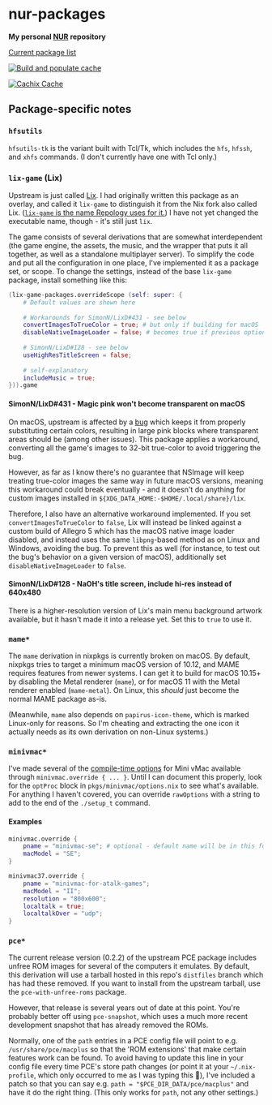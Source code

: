 # nur-packages

**My personal [NUR](https://github.com/nix-community/NUR) repository**

[Current package list](https://nur.nix-community.org/repos/rhys-t/)

<!-- Remove this if you don't use github actions -->
[![Build and populate cache](https://github.com/Rhys-T/nur-packages/workflows/Build%20and%20populate%20cache/badge.svg)](https://github.com/Rhys-T/nur-packages/actions/workflows/build.yml)

<!--
Uncomment this if you use travis:

[![Build Status](https://travis-ci.com/<YOUR_TRAVIS_USERNAME>/nur-packages.svg?branch=master)](https://travis-ci.com/<YOUR_TRAVIS_USERNAME>/nur-packages)
-->
[![Cachix Cache](https://img.shields.io/badge/cachix-rhys--t-blue.svg)](https://rhys-t.cachix.org)

## Package-specific notes

### `hfsutils`

`hfsutils-tk` is the variant built with Tcl/Tk, which includes the `hfs`, `hfssh`, and `xhfs` commands. (I don't currently have one with Tcl only.)

### `lix-game` (Lix)

Upstream is just called [Lix](https://www.lixgame.com/). I had originally written this package as an overlay, and called it `lix-game` to distinguish it from the Nix fork also called Lix. ([`lix-game` is the name Repology uses for it.](https://repology.org/project/lix-game/versions)) I have not yet changed the executable name, though - it's still just `lix`.

The game consists of several derivations that are somewhat interdependent (the game engine, the assets, the music, and the wrapper that puts it all together, as well as a standalone multiplayer server). To simplify the code and put all the configuration in one place, I've implemented it as a package set, or scope. To change the settings, instead of the base `lix-game` package, install something like this:
```nix
(lix-game-packages.overrideScope (self: super: {
    # Default values are shown here
    
    # Workarounds for SimonN/LixD#431 - see below
    convertImagesToTrueColor = true; # but only if building for macOS
    disableNativeImageLoader = false; # becomes true if previous option is disabled on macOS
    
    # SimonN/LixD#128 - see below
    useHighResTitleScreen = false;
    
    # self-explanatory
    includeMusic = true;
})).game
```

#### SimonN/LixD#431 - Magic pink won't become transparent on macOS

On macOS, upstream is affected by a [bug](https://github.com/SimonN/LixD/issues/431) which keeps it from properly substituting certain colors, resulting in large pink blocks where transparent areas should be (among other issues). This package applies a workaround, converting all the game's images to 32-bit true-color to avoid triggering the bug.

However, as far as I know there's no guarantee that NSImage will keep treating true-color images the same way in future macOS versions, meaning this workaround could break eventually - and it doesn't do anything for custom images installed in `${XDG_DATA_HOME:-$HOME/.local/share}/lix`.

Therefore, I also have an alternative workaround implemented. If you set `convertImagesToTrueColor` to `false`, Lix will instead be linked against a custom build of Allegro 5 which has the macOS native image loader disabled, and instead uses the same `libpng`-based method as on Linux and Windows, avoiding the bug. To prevent this as well (for instance, to test out the bug's behavior on a given version of macOS), additionally set `disableNativeImageLoader` to `false`.

#### SimonN/LixD#128 - NaOH's title screen, include hi-res instead of 640x480

There is a higher-resolution version of Lix's main menu background artwork available, but it hasn't made it into a release yet. Set this to `true` to use it.

### `mame*`

The `mame` derivation in nixpkgs is currently broken on macOS. By default, nixpkgs tries to target a minimum macOS version of 10.12, and MAME requires features from newer systems. I can get it to build for macOS 10.15+ by disabling the Metal renderer (`mame`), or for macOS 11 with the Metal renderer enabled (`mame-metal`). On Linux, this _should_ just become the normal MAME package as-is.

(Meanwhile, `mame` also depends on `papirus-icon-theme`, which is marked Linux-only for reasons. So I'm cheating and extracting the one icon it actually needs as its own derivation on non-Linux systems.)

### `minivmac*`

I've made several of the [compile-time options](https://www.gryphel.com/c/minivmac/options.html) for Mini vMac available through `minivmac.override { ... }`. Until I can document this properly, look for the `optProc` block in `pkgs/minivmac/options.nix` to see what's available. For anything I haven't covered, you can override `rawOptions` with a string to add to the end of the `./setup_t` command.

#### Examples

```nix
minivmac.override {
    pname = "minivmac-se"; # optional - default name will be in this format
    macModel = "SE";
}
```

```nix
minivmac37.override {
    pname = "minivmac-for-atalk-games";
    macModel = "II";
    resolution = "800x600";
    localtalk = true;
    localtalkOver = "udp";
}
```

### `pce*`

The current release version (0.2.2) of the upstream PCE package includes unfree ROM images for several of the computers it emulates. By default, this derivation will use a tarball hosted in this repo's `distfiles` branch which has had these removed. If you want to install from the upstream tarball, use the `pce-with-unfree-roms` package.

However, that release is several years out of date at this point. You're probably better off using `pce-snapshot`, which uses a much more recent development snapshot that has already removed the ROMs.

Normally, one of the `path` entries in a PCE config file will point to e.g. `/usr/share/pce/macplus` so that the 'ROM extensions' that make certain features work can be found. To avoid having to update this line in your config file every time PCE's store path changes (or point it at your `~/.nix-profile`, which only occurred to me as I was typing this 🤦), I've included a patch so that you can say e.g. `path = "$PCE_DIR_DATA/pce/macplus"` and have it do the right thing. (This only works for `path`, not any other settings.)
